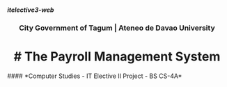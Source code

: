 ##### itelective3-web

<h3 align="center">
  City Government of Tagum | Ateneo de Davao University
</h3>
<h1 align="center">  
  # The Payroll Management System
 </h1>
#### *Computer Studies - IT Elective II Project - BS CS-4A*
</p>
